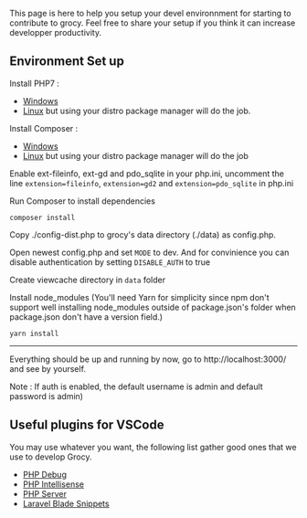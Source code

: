 
This page is here to help you setup your devel environnment for starting to contribute to grocy.
Feel free to share your setup if you think it can increase developper productivity.

## Environment Set up

Install PHP7 : 
 - [Windows](https://windows.php.net/download#php-7.4)
 - [Linux](https://www.php.net/distributions/php-7.4.5.tar.bz2) but using your distro package manager will do the job.

Install Composer :

- [Windows](https://getcomposer.org/doc/00-intro.md#installation-windows)
- [Linux](https://getcomposer.org/doc/00-intro.md#downloading-the-composer-executable) but using your distro package manager will do the job

Enable ext-fileinfo, ext-gd and pdo_sqlite in your php.ini, uncomment the line `extension=fileinfo`, `extension=gd2` and `extension=pdo_sqlite` in php.ini

Run Composer to install dependencies

```
composer install
```

Copy ./config-dist.php to grocy's data directory  (./data) as config.php.

Open newest config.php and set `MODE` to dev.
And for convinience you can disable authentication by setting `DISABLE_AUTH` to true

Create viewcache directory in `data` folder

Install node_modules (You'll need Yarn for simplicity since npm don't support well installing node_modules outside of package.json's folder when package.json don't have a version field.)
```
yarn install
```

---

Everything should be up and running by now, go to http://localhost:3000/ and see by yourself. 

Note : If auth is enabled, the default username is admin and default password is admin)

## Useful plugins for VSCode

You may use whatever you want, the following list gather good ones that we use to develop Grocy.
- [PHP Debug](https://marketplace.visualstudio.com/items?itemName=felixfbecker.php-debug)
- [PHP Intellisense](https://marketplace.visualstudio.com/items?itemName=felixfbecker.php-intellisense)
- [PHP Server](https://marketplace.visualstudio.com/items?itemName=brapifra.phpserver)
- [Laravel Blade Snippets](https://marketplace.visualstudio.com/items?itemName=onecentlin.laravel-blade)